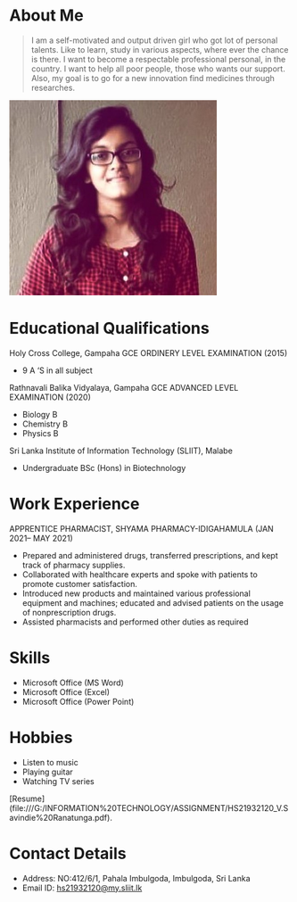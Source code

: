 # About Me
>I am a self-motivated and output driven girl who got lot of personal talents. Like to learn, 
study in various aspects, where ever the chance is there. I want to become a respectable 
professional personal, in the country. I want to help all poor people, those who wants our 
support. Also, my goal is to go for a new innovation find medicines through researches.

![](https://github.com/savindie1018/image-my/blob/main/Savindie%20image.png)

# Educational Qualifications 
Holy Cross College, Gampaha GCE ORDINERY LEVEL EXAMINATION (2015)
* 9 A ‘S in all subject

Rathnavali Balika Vidyalaya, Gampaha GCE ADVANCED LEVEL EXAMINATION (2020)
* Biology B
* Chemistry B
* Physics B

 Sri Lanka Institute of Information Technology (SLIIT), Malabe
 * Undergraduate BSc (Hons) in Biotechnology
 
 # Work Experience
 APPRENTICE PHARMACIST, SHYAMA PHARMACY-IDIGAHAMULA   (JAN 2021– MAY 2021)
* Prepared and administered drugs, transferred prescriptions, and kept track of pharmacy supplies.
* Collaborated with healthcare experts and spoke with patients to promote customer satisfaction.
* Introduced new products and maintained various professional equipment and machines; educated and advised patients on the usage of nonprescription drugs.
* Assisted pharmacists and performed other duties as required

# Skills 
* Microsoft Office (MS Word)	
* Microsoft  Office (Excel)
*	Microsoft Office (Power Point)

# Hobbies
* Listen to music
* Playing guitar
* Watching TV series

[Resume]  (file:///G:/INFORMATION%20TECHNOLOGY/ASSIGNMENT/HS21932120_V.Savindie%20Ranatunga.pdf).

# Contact Details
* Address: NO:412/6/1, Pahala Imbulgoda, Imbulgoda, Sri Lanka
* Email ID: hs21932120@my.sliit.lk
